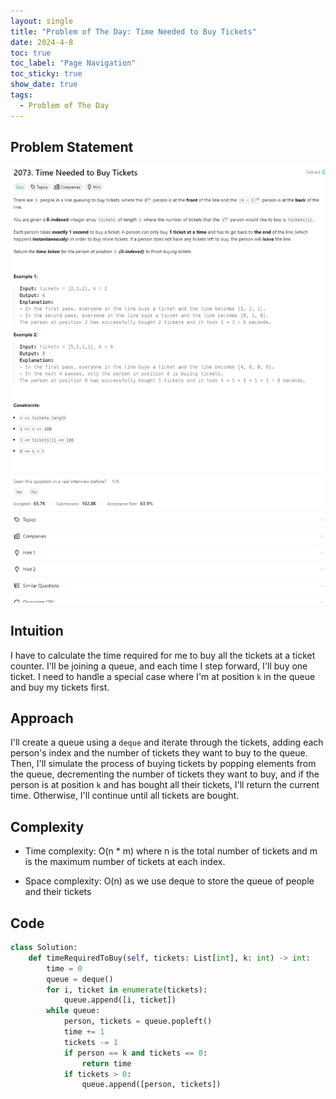 ```yaml
---
layout: single
title: "Problem of The Day: Time Needed to Buy Tickets"
date: 2024-4-8
toc: true
toc_label: "Page Navigation"
toc_sticky: true
show_date: true
tags:
  - Problem of The Day
---
```


## Problem Statement

![problem-2073](/assets/images/2024-04-08_18-22-14-problem-2073.png)

## Intuition

I have to calculate the time required for me to buy all the tickets at a ticket counter. I'll be joining a queue, and each time I step forward, I'll buy one ticket. I need to handle a special case where I'm at position `k` in the queue and buy my tickets first.

## Approach

I'll create a queue using a `deque` and iterate through the tickets, adding each person's index and the number of tickets they want to buy to the queue. Then, I'll simulate the process of buying tickets by popping elements from the queue, decrementing the number of tickets they want to buy, and if the person is at position `k` and has bought all their tickets, I'll return the current time. Otherwise, I'll continue until all tickets are bought.

## Complexity

- Time complexity:
  O(n * m) where n is the total number of tickets and m is the maximum number of tickets at each index.

- Space complexity:
  O(n) as we use deque to store the queue of people and their tickets

## Code

```python
class Solution:
    def timeRequiredToBuy(self, tickets: List[int], k: int) -> int:
        time = 0
        queue = deque()
        for i, ticket in enumerate(tickets):
            queue.append([i, ticket])
        while queue:
            person, tickets = queue.popleft()
            time += 1
            tickets -= 1
            if person == k and tickets == 0:
                return time
            if tickets > 0:
                queue.append([person, tickets])

```
